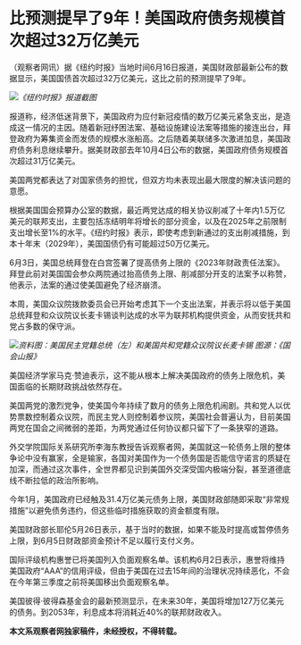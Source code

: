

# 比预测提早了9年！美国政府债务规模首次超过32万亿美元

（观察者网讯）据《纽约时报》当地时间6月16日报道，美国财政部最新公布的数据显示，美国国债首次超过32万亿美元，这比之前的预测提早了9年。

![](https://inews.gtimg.com/newsapp_bt/0/15807027078/1000)_《纽约时报》报道截图_

报道称，经济低迷背景下，美国政府为应付新冠疫情的数万亿美元紧急支出，是造成这一情况的主因。随着新冠纾困法案、基础设施建设法案等措施的接连出台，拜登政府为筹集资金而发债的规模水涨船高。之后随着美联储多次激进加息，美国政府债务利息继续攀升。据美财政部去年10月4日公布的数据，美国政府债务规模首次超过31万亿美元。

美国两党都表达了对国家债务的担忧，但双方均未表现出最大限度的解决该问题的意愿。

根据美国国会预算办公室的数据，最近两党达成的相关协议削减了十年内1.5万亿美元的联邦支出，主要包括冻结明年将增长的部分资金，以及在2025年之前限制支出增长至1%的水平。《纽约时报》表示，即使考虑到新通过的支出削减措施，到本十年末（2029年），美国国债仍有可能超过50万亿美元。

6月3日，美国总统拜登在白宫签署了提高债务上限的《2023年财政责任法案》。拜登此前对美国国会参众两院通过抬高债务上限、削减部分开支的法案予以称赞，他表示，法案的通过使美国避免了经济崩溃。

本周，美国众议院拨款委员会已开始考虑其下一个支出法案，并表示将以低于美国总统拜登和众议院议长麦卡锡谈判达成的水平为联邦机构提供资金，从而安抚共和党占多数的保守派。

![](https://inews.gtimg.com/newsapp_bt/0/15807027079/1000)_资料图：美国民主党籍总统（左）和美国共和党籍众议院议长麦卡锡
图源：《国会山报》_

美国经济学家马克·赞迪表示，这不能从根本上解决美国政府的债务上限危机，美国面临的长期财政挑战依然存在。

美国两党的激烈党争，使美国今年持续了数月的债务上限危机闹剧。共和党人以优势票数控制着众议院，而民主党人则控制着参议院，美国社会普遍认为，目前美国两党在国会之间微弱的差距，为两党通过任何协议都只留下了一条狭窄的道路。

外交学院国际关系研究所李海东教授告诉观察者网，美国就这一轮债务上限的整体争论中没有赢家，全是输家，各国对美国作为一个债务国是否能信守诺言的质疑在加深，而通过这次事件，全世界都见识到美国外交深受国内极端分裂，甚至道德底线不断拉低的政治所影响。

今年1月，美国政府已经触及31.4万亿美元债务上限，美国财政部随即采取“非常规措施”以避免债务违约，但这些临时措施获取的资金额度有限。

美国财政部长耶伦5月26日表示，基于当时的数据，如果不能及时提高或暂停债务上限，到6月5日财政部资金预计不足以履行支付义务。

国际评级机构惠誉已将美国列入负面观察名单。该机构6月2日表示，惠誉将维持美国政府“AAA”的信用评级，但由于美国在过去15年间的治理状况持续恶化，不会在今年第三季度之前将美国移出负面观察名单。

美国彼得·彼得森基金会的最新预测显示，在未来30年，美国将增加127万亿美元的债务。到2053年，利息成本将消耗近40%的联邦财政收入。

**本文系观察者网独家稿件，未经授权，不得转载。**

